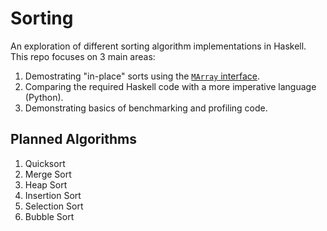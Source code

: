 # Sorting

An exploration of different sorting algorithm implementations in Haskell. This repo focuses on 3 main areas:

1. Demostrating "in-place" sorts using the [`MArray` interface](https://hackage.haskell.org/package/array-0.5.4.0).
2. Comparing the required Haskell code with a more imperative language (Python).
3. Demonstrating basics of benchmarking and profiling code.

## Planned Algorithms

1. Quicksort
2. Merge Sort
3. Heap Sort
4. Insertion Sort
5. Selection Sort
6. Bubble Sort

